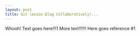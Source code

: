 ```yaml
---
layout: post
title: Git lesson blog Collaboratively!...
---
```


Whooh! Text goes here!!!1 More text!!!!!!
Here goes reference #1 
